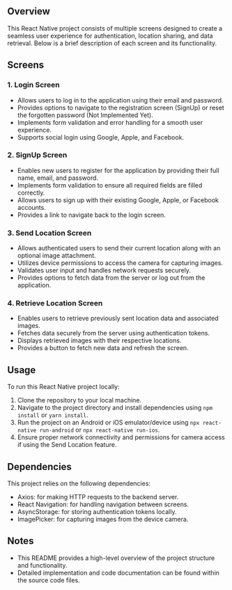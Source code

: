 ## Overview
This React Native project consists of multiple screens designed to create a seamless user experience for authentication, location sharing, and data retrieval. Below is a brief description of each screen and its functionality.

## Screens

### 1. Login Screen
- Allows users to log in to the application using their email and password.
- Provides options to navigate to the registration screen (SignUp) or reset the forgotten password (Not Implemented Yet).
- Implements form validation and error handling for a smooth user experience.
- Supports social login using Google, Apple, and Facebook.

### 2. SignUp Screen
- Enables new users to register for the application by providing their full name, email, and password.
- Implements form validation to ensure all required fields are filled correctly.
- Allows users to sign up with their existing Google, Apple, or Facebook accounts.
- Provides a link to navigate back to the login screen.

### 3. Send Location Screen
- Allows authenticated users to send their current location along with an optional image attachment.
- Utilizes device permissions to access the camera for capturing images.
- Validates user input and handles network requests securely.
- Provides options to fetch data from the server or log out from the application.

### 4. Retrieve Location Screen
- Enables users to retrieve previously sent location data and associated images.
- Fetches data securely from the server using authentication tokens.
- Displays retrieved images with their respective locations.
- Provides a button to fetch new data and refresh the screen.

## Usage
To run this React Native project locally:

1. Clone the repository to your local machine.
2. Navigate to the project directory and install dependencies using `npm install` or `yarn install`.
3. Run the project on an Android or iOS emulator/device using `npx react-native run-android` or `npx react-native run-ios`.
4. Ensure proper network connectivity and permissions for camera access if using the Send Location feature.

## Dependencies
This project relies on the following dependencies:
- Axios: for making HTTP requests to the backend server.
- React Navigation: for handling navigation between screens.
- AsyncStorage: for storing authentication tokens locally.
- ImagePicker: for capturing images from the device camera.

## Notes
- This README provides a high-level overview of the project structure and functionality.
- Detailed implementation and code documentation can be found within the source code files.
